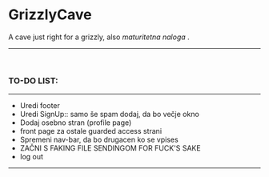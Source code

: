 # GrizzlyCave

A cave just right for a grizzly, also <i>maturitetna naloga </i>.

<hr><br/>
<h3> TO-DO LIST:</h3>
<hr>
<ul>
  <li>Uredi footer</li>
  <li>Uredi SignUp:: samo še spam dodaj, da bo večje okno</li>
  <li>Dodaj osebno stran (profile page) </li>
   <li>front page za ostale guarded access strani</li>
  <li>Spremeni nav-bar, da bo drugacen ko se vpises</li>
  <li>ZAČNI S FAKING FILE SENDINGOM FOR FUCK'S SAKE </li>
  <li>log out</li>
</ul>
<hr>
